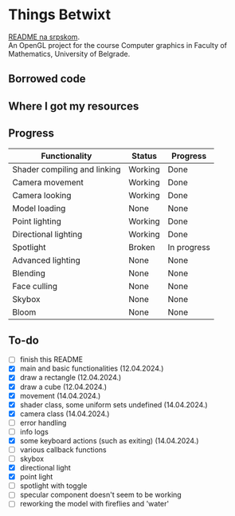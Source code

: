 # Things Betwixt
[README na srpskom](README-sr.md). <br>
An OpenGL project for the course Computer graphics in Faculty of Mathematics, University of Belgrade.

## Borrowed code

## Where I got my resources

## Progress
| Functionality                | Status  | Progress    |
|------------------------------|---------|-------------|
| Shader compiling and linking | Working | Done        |
| Camera movement              | Working | Done        |
| Camera looking               | Working | Done        |
| Model loading                | None    | None        |
| Point lighting               | Working | Done        |
| Directional lighting         | Working | Done        |
| Spotlight                    | Broken  | In progress |
| Advanced lighting            | None    | None        |
| Blending                     | None    | None        |
| Face culling                 | None    | None        |
| Skybox                       | None    | None        |
| Bloom                        | None    | None        |

## To-do
- [ ] finish this README
- [x] main and basic functionalities (12.04.2024.)
- [x] draw a rectangle (12.04.2024.)
- [x] draw a cube (12.04.2024.)
- [x] movement (14.04.2024.)
- [x] shader class, some uniform sets undefined (14.04.2024.)
- [x] camera class (14.04.2024.)
- [ ] error handling
- [ ] info logs
- [x] some keyboard actions (such as exiting) (14.04.2024.)
- [ ] various callback functions
- [ ] skybox
- [x] directional light
- [x] point light
- [ ] spotlight with toggle
- [ ] specular component doesn't seem to be working
- [ ] reworking the model with fireflies and 'water'